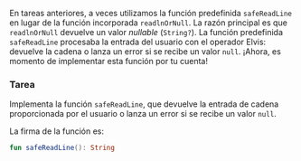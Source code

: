 En tareas anteriores, a veces utilizamos la función predefinida `safeReadLine` en lugar de la función incorporada `readlnOrNull`. La razón principal es que `readlnOrNull` devuelve un valor _nullable_ (`String?`). La función predefinida `safeReadLine` procesaba la entrada del usuario con el operador Elvis: devuelve la cadena o lanza un error si se recibe un valor `null`. ¡Ahora, es momento de implementar esta función por tu cuenta!

### Tarea

Implementa la función `safeReadLine`, que devuelve la entrada de cadena proporcionada por el usuario o lanza un error si se recibe un valor `null`.

<div class="hint" title="Haz clic para ver la firma de la función safeReadLine">

La firma de la función es:
```kotlin
fun safeReadLine(): String
```
</div>